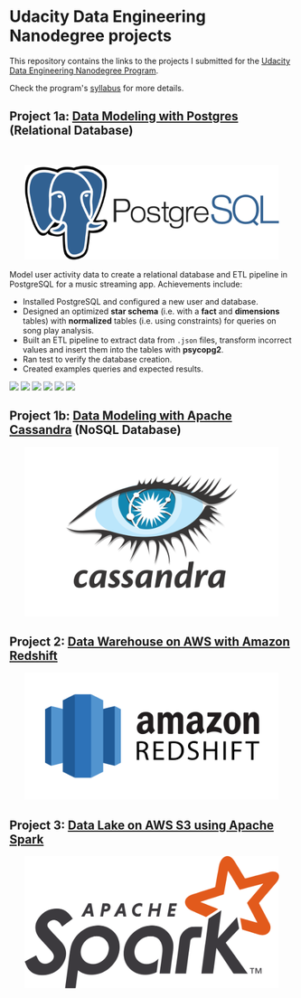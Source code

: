 # Udacity Data Engineering Nanodegree projects
This repository contains the links to the projects I submitted for the [Udacity Data Engineering Nanodegree Program](https://www.udacity.com/course/data-engineer-nanodegree--nd027). 

Check the program's [syllabus](https://d20vrrgs8k4bvw.cloudfront.net/documents/en-US/Data+Engineering+Nanodegree+Program+Syllabus.pdf) for more details.



## Project 1a: [Data Modeling with Postgres](https://github.com/nasseredine/udacity-dend-p1a) (Relational Database)


<br/>
<p align="center"><img src="./images/postgresql.png" width="450px"/></p>

Model user activity data to create a relational database and ETL pipeline in PostgreSQL for a music streaming app. Achievements include:
- Installed PostgreSQL and configured a new user and database.
- Designed an optimized **star schema** (i.e. with a **fact** and **dimensions** tables) with **normalized** tables (i.e. using constraints) for queries on song play analysis.
- Built an ETL pipeline to extract data from `.json` files, transform incorrect values and insert them into the tables with **psycopg2**.
- Ran test to verify the database creation.
- Created examples queries and expected results.

![](https://img.shields.io/badge/Code-Python-informational?style=flat&logo=Python&logoColor=white&color=3776AB)
![](https://img.shields.io/badge/DB-PostgreSQL-informational?style=flat&logo=PostgreSQL&logoColor=white&color=336791)
![](https://img.shields.io/badge/Framework-psycopg2-informational?style=flat&logoColor=white&color=336791)
![](https://img.shields.io/badge/DB_design-Star_schema-informational?style=flat&logoColor=white&color=336791)
![](https://img.shields.io/badge/DB_design-Normalization-informational?style=flat&logoColor=white&color=336791)
![](https://img.shields.io/badge/Process-ETL_pipeline-informational?style=flat&logoColor=white&color=336791)



## Project 1b: [Data Modeling with Apache Cassandra](https://github.com/nasseredine/udacity-dend-p1b) (NoSQL Database)



<p align="center"><img src="./images/apache_cassandra.png" width="450px"/></p>





## Project 2: [Data Warehouse on AWS with Amazon Redshift](https://github.com/nasseredine/udacity-dend-p2)



<p align="center"><img src="./images/amazon_redshift.png" width="450px"/></p>





## Project 3: [Data Lake on AWS S3 using Apache Spark](https://github.com/nasseredine/udacity-dend-p3)



<p align="center"><img src="./images/apache_spark.png" width="450px"/></p>




<!--
## Project 4: [Data Pipelines with Airflow](https://github.com/nasseredine/udacity-dend-p4)



<p align="center"><img src="./images/apache_airflow.png" width="450px"/></p>





-->

